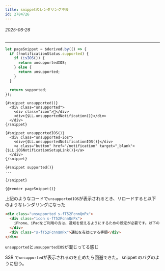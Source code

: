 ```yaml
---
title: snippetのレンダリング不良
id: 2784726
---
```

###### 2025-06-26

---

```typescript
let pageSnippet = $derived.by(() => {
  if (!notificationStatus.supported) {
    if (isIOS()) {
      return unsupportedIOS;
    } else {
      return unsupported;
    }
  }

  return supported;
});
```

```svelte
{#snippet unsupported()}
  <div class="unsupported">
    <div class="icon">🥺</div>
    <div>{$LL.unsupportedNotification()}</div>
  </div>
{/snippet}

{#snippet unsupportedIOS()}
  <div class="unsupported-ios">
    <div>{$LL.unsupportedNotificationIOS()}</div>
    <a class="button" href="/notification" target="_blank">{$LL.iOSNotificationSetupLink()}</a>
  </div>
{/snippet}

{#snippet supported()}
...

{/snippet}

{@render pageSnippet()}
```

上記のようなコードで`unsupportedIOS`が表示されるとき、リロードすると以下のようなレンダリングになった

```html
<div class="unsupported s-fT52FcnnQnPx">
  <div class="icon s-fT52FcnnQnPx">
    iPhone、iPadをご利用の方は、通知を使えるようにするための設定が必要です。以下のボタンから手順をご確認ください。
  </div>
  <div class="s-fT52FcnnQnPx">通知を有効にする手順</div>
</div>
```

`unsupported`と`unsupportedIOS`が混じってる感じ

SSR で`unsupported`が表示されるのを止めたら回避できた。
snippet のバグのように思う。
